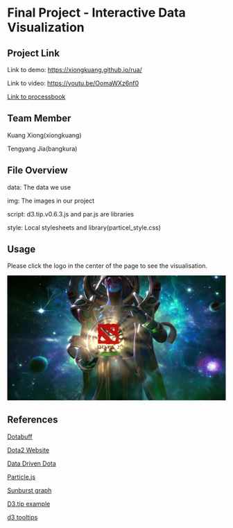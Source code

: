 Final Project - Interactive Data Visualization  
==============================================
Project Link
---
Link to demo: https://xiongkuang.github.io/rua/

Link to video: https://youtu.be/OomaWXz6nf0

[Link to processbook](https://drive.google.com/file/d/0B7slT3e37vmyQ1VFZTlpQ0RYUW8/view?usp=sharing)

Team Member
-----------
Kuang Xiong(xiongkuang)

Tengyang Jia(bangkura)

File Overview
-------------
data: The data we use

img: The images in our project

script: d3.tip.v0.6.3.js and par.js are libraries

style: Local stylesheets and library(particel_style.css)

Usage
-----
Please click the logo in the center of the page to see the visualisation.

![frontpage](img/frontpage.png)


References
---
[Dotabuff](https://www.dotabuff.com/)

[Dota2 Website](http://www.dota2.com/)

[Data Driven Dota](https://github.com/rkgibson2/data-driven-dota)

[Particle.js](https://github.com/VincentGarreau/particles.js/)

[Sunburst graph](http://johan.github.io/d3/ex/sunburst.html)

[D3.tip example](http://bl.ocks.org/Caged/6476579)

[d3 tooltips](https://github.com/Caged/d3-tip)

